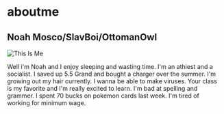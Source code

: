 # aboutme
## Noah Mosco/SlavBoi/OttomanOwl
 ![This Is Me](https://scontent-yyz1-1.xx.fbcdn.net/v/t31.0-8/15252691_1309446105764545_7991327995867551804_o.jpg?oh=3fe89461f2ff61fe3f1b11b0aa53881a&oe=5A5FE0EB)


<p> Well i'm Noah and I enjoy sleeping and wasting time. I'm an athiest and a socialist. I saved up 5.5 Grand and bought a charger over the summer. I'm growing out my hair currently. I wanna be able to make viruses. Your class is my favorite and I'm really excited to learn. I'm bad at spelling and grammer. I spent 70 bucks on pokemon cards last week. I'm tired of working for minimum wage. 
